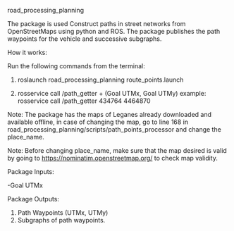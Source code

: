 road_processing_planning

The package is used Construct paths in street networks from OpenStreetMaps using python and ROS. The package publishes the path waypoints for the vehicle and successive subgraphs.

How it works:

Run the following commands from the terminal:

1)  roslaunch road_processing_planning route_points.launch

2) rosservice call /path_getter + (Goal UTMx, Goal UTMy) 
  example: rosservice call /path_getter 434764 4464870

Note: The package has the maps of Leganes already downloaded and available offline, in case of changing the map, go to line 168 in road_processing_planning/scripts/path_points_processor and change the place_name.

Note: Before changing place_name, make sure that the map desired is valid by going to https://nominatim.openstreetmap.org/ to check map validity.


Package Inputs:

-Goal UTMx

Package Outputs:

1. Path Waypoints (UTMx, UTMy)
2. Subgraphs of path waypoints.


